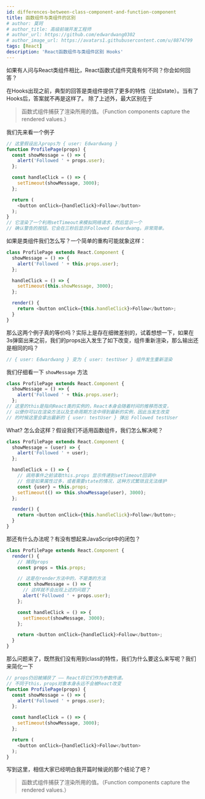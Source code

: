 ```yaml
---
id: differences-between-class-component-and-function-component
title: 函数组件与类组件的区别
# author: 莫珂
# author_title: 高级前端开发工程师
# author_url: https://github.com/edwardwang0302
# author_image_url: https://avatars1.githubusercontent.com/u/8874799
tags: [React]
description: 'React函数组件与类组件区别 Hooks'
---
```


如果有人问与React类组件相比，React函数式组件究竟有何不同？你会如何回答？

在Hooks出现之前，典型的回答是类组件提供了更多的特性（比如state）。当有了Hooks后，答案就不再是这样了。<!--truncate-->
除了上述外，最大区别在于

> 函数式组件捕获了渲染所用的值。（Function components capture the rendered values.）

我们先来看一个例子
```js
// 这里假设出入props为 { user: Edwardwang }
function ProfilePage(props) {
  const showMessage = () => {
    alert('Followed ' + props.user);
  };

  const handleClick = () => {
    setTimeout(showMessage, 3000);
  };

  return (
    <button onClick={handleClick}>Follow</button>
  );
}
// 它渲染了一个利用setTimeout来模拟网络请求，然后显示一个
// 确认警告的按钮。它会在三秒后显示Followed Edwardwang。非常简单。
```
如果是类组件我们怎么写？一个简单的重构可能就象这样：
```js
class ProfilePage extends React.Component {
  showMessage = () => {
    alert('Followed ' + this.props.user);
  };

  handleClick = () => {
    setTimeout(this.showMessage, 3000);
  };

  render() {
    return <button onClick={this.handleClick}>Follow</button>;
  }
}
```
那么这两个例子真的等价吗？实际上是存在细微差别的，试着想想一下，如果在3s弹窗出来之前，我们的props出入发生了如下改变，组件重新渲染，那么输出还是相同的吗？
```js
// { user: Edwardwang } 变为 { user: testUser } 组件发生重新渲染
```
我们仔细看一下 `showMessage` 方法
```js
class ProfilePage extends React.Component {
  showMessage = () => {
    alert('Followed ' + this.props.user);
  };
// 这里的this是指向React类的实例的，React本身会随着时间的推移而改变，
// 以便你可以在渲染方法以及生命周期方法中得到最新的实例，因此当发生改变
// 的时候这里会拿出最新的 { user: testUser } 弹出 Followed testUser
```
What? 怎么会这样？假设我们不适用函数组件，我们怎么解决呢？
```js
class ProfilePage extends React.Component {
  showMessage = (user) => {
    alert('Followed ' + user);
  };

  handleClick = () => {
    // 调用事件之前读取this.props 显示传递到setTimeout回调中
    // 但是如果属性过多，或者需要state的情况，这种方式繁琐且无法维护
    const {user} = this.props;
    setTimeout(() => this.showMessage(user), 3000);
  };

  render() {
    return <button onClick={this.handleClick}>Follow</button>;
  }
}
```
那还有什么办法呢？有没有想起来JavaScript中的闭包？
```js
class ProfilePage extends React.Component {
  render() {
    // 捕获props
    const props = this.props;

    // 这是在render方法中的，不是类的方法
    const showMessage = () => {
      // 这样就不会出现上述的问题了
      alert('Followed ' + props.user);
    };

    const handleClick = () => {
      setTimeout(showMessage, 3000);
    };

    return <button onClick={handleClick}>Follow</button>;
  }
}
```
那么问题来了，既然我们没有用到class的特性，我们为什么要这么来写呢？我们来简化一下
```js
// props仍旧被捕获了 —— React将它们作为参数传递。
// 不同于this，props对象本身永远不会被React改变
function ProfilePage(props) {
  const showMessage = () => {
    alert('Followed ' + props.user);
  };

  const handleClick = () => {
    setTimeout(showMessage, 3000);
  };

  return (
    <button onClick={handleClick}>Follow</button>
  );
}
```
写到这里，相信大家已经明白我开篇时候说的那个结论了吧？
> 函数式组件捕获了渲染所用的值。（Function components capture the rendered values.）